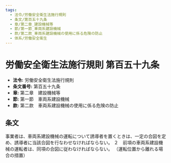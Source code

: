 ```yaml
---
tags:
  - 法令/労働安全衛生法施行規則
  - 条文/第百五十九条
  - 章/第二章_建設機械等
  - 節/第一節_車両系建設機械
  - 款/第二款_車両系建設機械の使用に係る危険の防止
  - 体系/労働安全衛生
---
```

# 労働安全衛生法施行規則 第百五十九条

- **法令:** 労働安全衛生法施行規則
- **条文番号:** 第百五十九条
- **章:** 第二章　建設機械等
- **節:** 第一節　車両系建設機械
- **款:** 第二款　車両系建設機械の使用に係る危険の防止

## 条文
事業者は、車両系建設機械の運転について誘導者を置くときは、一定の合図を定め、誘導者に当該合図を行なわせなければならない。
２　前項の車両系建設機械の運転者は、同項の合図に従わなければならない。
（運転位置から離れる場合の措置）


